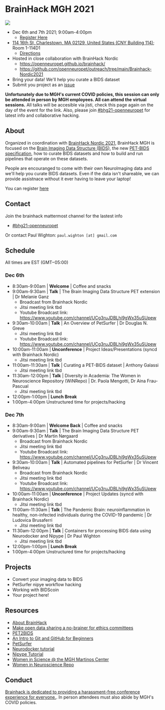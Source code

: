 # BrainHack MGH 2021

<img src="https://github.com/openneuropet/outreach/blob/main/Brainhack-MGH2021/brainhack-boston2021.png">

- Dec 6th and 7th 2021; 9:00am-4:00pm
  - [Register Here](https://forms.gle/M9QMk2dtguJLmFJB7)
- [114 16th St, Charlestown, MA 02129, United States (CNY Building 114)](https://goo.gl/maps/kXXiPn71EdLgpxGA7); Room 1-114D1
  - [Directions](https://connect.vassar.edu/s/1654/images/gid2/editor_documents/classes/1969/1969drivingdirections.pdf?gid=2&pgid=61&sessionid=bedb33da-3371-4464-bcdd-002a53ea53ca&cc=1)
- Hosted in close collaboration with BrainHack Nordic
  - https://openneuropet.github.io/brainhack/
  - https://github.com/openneuropet/outreach/tree/main/Brainhack-Nordic2021
- Bring your data! We'll help you curate a BIDS dataset
- Submit you project as an [issue](https://github.com/openneuropet/outreach/issues/new/choose)

**Unfortunately due to MGH's current COVID policies, this session can only be attended in person by MGH employees.  All can attend the virtual sessions.**  All talks will be accesible via jisti, check this page again on the day of the event for the link. Also, please join [#bhg21-openneuropet](https://mattermost.brainhack.org/brainhack/channels/bhg21-openneuropet) for latest info and collaborative hacking. 

## About

Organized in coordination with [BrainHack Nordic 2021](https://github.com/openneuropet/outreach/tree/main/Brainhack-Nordic2021), BrainHack MGH is focused on the [Brain Imaging Data Structure (BIDS)](https://bids.neuroimaging.io/), the new [PET-BIDS specification](https://bids-specification.readthedocs.io/en/bep-009/04-modality-specific-files/09-positron-emission-tomography.html), how to curate BIDS datasets and how to build and run pipelines that operate on these datasets.

People are encouranged to come with their own NeuroImaging data and we'll help you curate BIDS datasets.  Even if the data isn't shareable, we can provide assistnace without it ever having to leave your laptop!

You can register [here](https://forms.gle/M9QMk2dtguJLmFJB7)

## Contact

Join the brainhack mattermost channel for the lastest info
- [#bhg21-openneuropet](https://mattermost.brainhack.org/brainhack/channels/bhg21-openneuropet)

Or contact Paul Wighton: `paul.wighton [at] gmail.com`

## Schedule

All times are EST (GMT−05:00)

### Dec 6th

- 8:30am-9:00am | **Welcome** | Coffee and snacks
- 9:00am-9:30am | **Talk** | The Brain Imaging Data Structure PET extension | Dr Melanie Ganz
  - Broadcast from Brainhack Nordic
  - Jitsi meeting link tbd
  - Youtube Broadcast link: https://www.youtube.com/channel/UCg3ruJDBLhi9gWx35uSUpew
- 9:30am-10:00am | **Talk** | An Overview of PetSurfer | Dr Douglas N. Greve
  - Jitsi meeting link tbd
  - Youtube Broadcast link: https://www.youtube.com/channel/UCg3ruJDBLhi9gWx35uSUpew
- 10:00am-11:00am | **Unconference** | Project Ideas/Presentations (syncd with Brainhack Nordic)
  - Jitsi meeting link tbd
- 11:00am-11:30am | **Talk** | Curating a PET-BIDS dataset | Anthony Galassi
  - Jitsi meeting link tbd
- 11:30am-12:00pm | **Talk** | Diversity in Academia: The Women in Neuroscience Repository (WiNRepo) | Dr. Paola Mengotti, Dr Aina Frau-Pascual
  - Jitsi meeting link tbd
- 12:00pm-1:00pm | **Lunch Break**
- 1:00pm-4:00pm Unstructured time for projects/hacking
 
### Dec 7th

- 8:30am-9:00am | **Welcome Back** | Coffee and snacks
- 9:00am-9:30am | **Talk** | The Brain Imaging Data Structure PET derivatives | Dr Martin Nørgaard
  - Broadcast from Brainhack Nordic
  - Jitsi meeting link tbd
  - Youtube Broadcast link: https://www.youtube.com/channel/UCg3ruJDBLhi9gWx35uSUpew
- 9:30am-10:00am | **Talk** | Automated pipelines for PetSurfer | Dr Vincent Beliveau
  - Broadcast from Brainhack Nordic
  - Jitsi meeting link tbd
  - Youtube Broadcast link: https://www.youtube.com/channel/UCg3ruJDBLhi9gWx35uSUpew
- 10:00am-11:00am | **Unconference** | Project Updates (syncd with Brainhack Nordic)
  - Jitsi meeting link tbd
- 11:00am-11:30am | **Talk** | The Pandemic Brain: neuroinflammation in healthy, non-infected
individuals during the COVID-19 pandemic | Dr Ludovica Brusaferri
  - Jitsi meeting link tbd
- 11:30am-12:00pm | **Talk** | Containers for processing BIDS data using Neurodocker and Nipype | Dr Paul Wighton
  - Jitsi meeting link tbd
- 12:00pm-1:00pm | **Lunch Break**
- 1:00pm-4:00pm Unstructured time for projects/hacking

## Projects

- Convert your imaging data to BIDS
- PetSurfer nipye workflow hacking
- Working with BIDScoin
- Your project here!

## Resources

- [About BrainHack](https://brainhack.org/about.html)
- [Make open data sharing a no-brainer for ethics committees](https://open-brain-consent.readthedocs.io/en/stable/)
- [PET2BIDS](https://github.com/openneuropet/PET2BIDS)
- [An Intro to Git and GitHub for Beginners](https://product.hubspot.com/blog/git-and-github-tutorial-for-beginners)
- [PetSurfer](https://surfer.nmr.mgh.harvard.edu/fswiki/PetSurfer)
- [Neurodocker tutorial](https://miykael.github.io/nipype_tutorial/notebooks/introduction_neurodocker.html)
- [Nipype Tutorial](https://miykael.github.io/nipype_tutorial/)
- [Women in Science @ the MGH Martinos Center](https://wis.martinos.org/)
- [Women in Neuroscience Repo](https://www.winrepo.org/)

## Conduct

[Brainhack is dedicated to providing a harassment-free conference experience for everyone.](https://brainhack.org/code-of-conduct.html).  In person attendees must also abide by MGH's COVID policies.
